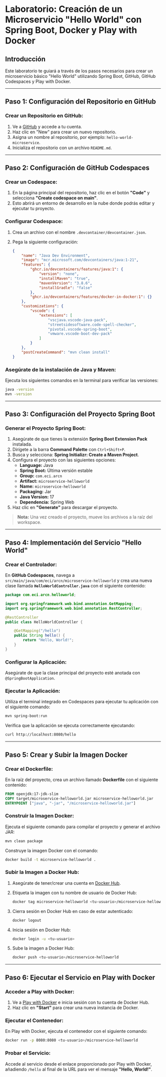 # Laboratorio: Creación de un Microservicio "Hello World" con Spring Boot, Docker y Play with Docker

## Introducción
Este laboratorio te guiará a través de los pasos necesarios para crear un microservicio básico "Hello World" utilizando Spring Boot, GitHub, GitHub Codespaces y Play with Docker.

---

## Paso 1: Configuración del Repositorio en GitHub

### Crear un Repositorio en GitHub:
1. Ve a [GitHub](https://github.com/) y accede a tu cuenta.
2. Haz clic en "New" para crear un nuevo repositorio.
3. Asigna un nombre al repositorio, por ejemplo: `hello-world-microservice`.
4. Inicializa el repositorio con un archivo `README.md`.

---

## Paso 2: Configuración de GitHub Codespaces

### Crear un Codespace:
1. En la página principal del repositorio, haz clic en el botón **"Code"** y selecciona **"Create codespace on main"**.
2. Esto abrirá un entorno de desarrollo en la nube donde podrás editar y ejecutar tu proyecto.

### Configurar Codespace:
1. Crea un archivo con el nombre `.devcontainer/devcontainer.json`.
2. Pega la siguiente configuración:

    ```json
    {
        "name": "Java Dev Environment",
        "image": "mcr.microsoft.com/devcontainers/java:1-21",
        "features": {
            "ghcr.io/devcontainers/features/java:1": {
                "version": "none",
                "installMaven": "true",
                "mavenVersion": "3.8.6",
                "installGradle": "false"
            },
            "ghcr.io/devcontainers/features/docker-in-docker:1": {}
        },
        "customizations": {
            "vscode": {
                "extensions": [
                    "vscjava.vscode-java-pack",
                    "streetsidesoftware.code-spell-checker",
                    "pivotal.vscode-spring-boot",
                    "vmware.vscode-boot-dev-pack"
                ]
            }
        },
        "postCreateCommand": "mvn clean install"
    }
    ```

### Asegúrate de la instalación de Java y Maven:
Ejecuta los siguientes comandos en la terminal para verificar las versiones:

```bash
java -version
mvn -version
```

---

## Paso 3: Configuración del Proyecto Spring Boot

### Generar el Proyecto Spring Boot:
1. Asegúrate de que tienes la extensión **Spring Boot Extension Pack** instalada.
2. Dirígete a la barra **Command Palette** con `Ctrl+Shift+P`.
3. Busca y selecciona: **Spring Initializr: Create a Maven Project**.
4. Configura el proyecto con las siguientes opciones:
   - **Language:** Java
   - **Spring Boot:** Última versión estable
   - **Group:** `com.eci.arcn`
   - **Artifact:** `microservice-helloworld`
   - **Name:** `microservice-helloworld`
   - **Packaging:** Jar
   - **Java Version:** 17
   - **Dependencia:** Spring Web
5. Haz clic en **"Generate"** para descargar el proyecto.

> **Nota:** Una vez creado el proyecto, mueve los archivos a la raíz del workspace.

---

## Paso 4: Implementación del Servicio "Hello World"

### Crear el Controlador:
En **GitHub Codespaces**, navega a `src/main/java/com/eci/arcn/microservice-helloworld` y crea una nueva clase llamada **`HelloWorldController.java`** con el siguiente contenido:

```java
package com.eci.arcn.helloworld;

import org.springframework.web.bind.annotation.GetMapping;
import org.springframework.web.bind.annotation.RestController;

@RestController
public class HelloWorldController {

    @GetMapping("/hello")
    public String hello() {
        return "Hello, World!";
    }
}
```

### Configurar la Aplicación:
Asegúrate de que la clase principal del proyecto esté anotada con `@SpringBootApplication`.

### Ejecutar la Aplicación:
Utiliza el terminal integrado en Codespaces para ejecutar tu aplicación con el siguiente comando:

```bash
mvn spring-boot:run
```

Verifica que la aplicación se ejecuta correctamente ejecutando:

```bash
curl http://localhost:8080/hello
```

---

## Paso 5: Crear y Subir la Imagen Docker

### Crear el Dockerfile:
En la raíz del proyecto, crea un archivo llamado **Dockerfile** con el siguiente contenido:

```dockerfile
FROM openjdk:17-jdk-slim
COPY target/microservice-helloworld.jar microservice-helloworld.jar
ENTRYPOINT ["java", "-jar", "/microservice-helloworld.jar"]
```

### Construir la Imagen Docker:
Ejecuta el siguiente comando para compilar el proyecto y generar el archivo JAR:

```bash
mvn clean package
```

Construye la imagen Docker con el comando:

```bash
docker build -t microservice-helloworld .
```

### Subir la Imagen a Docker Hub:
1. Asegúrate de tener/crear una cuenta en [Docker Hub](https://hub.docker.com/).
2. Etiqueta la imagen con tu nombre de usuario de Docker Hub:

    ```bash
    docker tag microservice-helloworld <tu-usuario>/microservice-helloworld
    ```

3. Cierra sesión en Docker Hub en caso de estar autenticado:

    ```bash
    docker logout
    ```

4. Inicia sesión en Docker Hub:

    ```bash
    docker login -u <tu-usuario>
    ```

5. Sube la imagen a Docker Hub:

    ```bash
    docker push <tu-usuario>/microservice-helloworld
    ```

---

## Paso 6: Ejecutar el Servicio en Play with Docker

### Acceder a Play with Docker:
1. Ve a [Play with Docker](https://labs.play-with-docker.com/) e inicia sesión con tu cuenta de Docker Hub.
2. Haz clic en **"Start"** para crear una nueva instancia de Docker.

### Ejecutar el Contenedor:
En Play with Docker, ejecuta el contenedor con el siguiente comando:

```bash
docker run -p 8080:8080 <tu-usuario>/microservice-helloworld
```

### Probar el Servicio:
Accede al servicio desde el enlace proporcionado por Play with Docker, añadiendo `/hello` al final de la URL para ver el mensaje **"Hello, World!"**.
